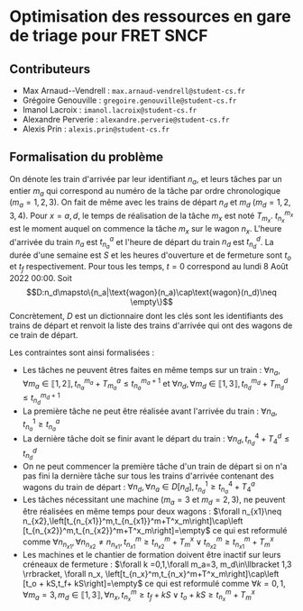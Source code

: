 # Optimisation des ressources en gare de triage pour FRET SNCF

## Contributeurs

- Max Arnaud--Vendrell : `max.arnaud-vendrell@student-cs.fr`
- Grégoire Genouville : `gregoire.genouville@student-cs.fr`
- Imanol Lacroix : `imanol.lacroix@student-cs.fr`
- Alexandre Perverie : `alexandre.perverie@student-cs.fr`
- Alexis Prin : `alexis.prin@student-cs.fr`

## Formalisation du problème

On dénote les train d'arrivée par leur identifiant $n_a$, et leurs tâches par un entier $m_a$ qui correspond au numéro de la tâche par ordre chronologique $(m_a=1,2,3)$. On fait de même avec les trains de départ $n_d$ et $m_d$ $(m_d=1,2,3,4)$. Pour $x=a,d$, le temps de réalisation de la tâche $m_x$ est noté $T_{m_x}$. $t_{n_x}^{m_x}$ est le moment auquel on commence la tâche $m_x$ sur le wagon $n_x$. L'heure d'arrivée du train $n_a$ est $t_{n_a}^a$ et l'heure de départ du train $n_d$ est  $t_{n_d}^d$. La durée d'une semaine est $S$ et les heures d'ouverture et de fermeture sont $t_o$ et $t_f$ respectivement. Pour tous les temps, $t=0$ correspond au lundi 8 Août 2022 00:00. Soit 
$$D:n_d\mapsto\{n_a|\text{wagon}(n_a)\cap\text{wagon}(n_d)\neq \empty\}$$
Concrètement, $D$ est un dictionnaire dont les clés sont les identifiants des trains de départ et renvoit la liste des trains d'arrivée qui ont des wagons de ce train de départ.

Les contraintes sont ainsi formalisées :
- Les tâches ne peuvent êtres faites en même temps sur un train : $\forall n_a, \forall m_a \in \llbracket 1,2\rrbracket,t_{n_a}^{m_a}+T^a_{m_a}\leq t_{n_a}^{m_a+1}$ et $\forall n_d, \forall m_d \in \llbracket 1,3\rrbracket,t_{n_d}^{m_d}+T^d_{m_d}\leq t_{n_d}^{m_d+1}$
- La première tâche ne peut être réalisée avant l'arrivée du train : $\forall n_a, t_{n_a}^1\geq t_{n_a}^a$
- La dernière tâche doit se finir avant le départ du train : $\forall n_d, t_{n_d}^4+T^d_4\leq t_{n_d}^d$
- On ne peut commencer la première tâche d'un train de départ si on n'a pas fini la dernière tâche sur tous les trains d'arrivée contenant des wagons du train de départ : $\forall n_d, \forall n_a\in D[n_d], t^1_{n_d}\geq t^4_{n_a}+T^a_4$
- Les tâches nécessitant une machine $(m_a=3$ et $m_d=2,3)$, ne peuvent être réalisées en même temps pour deux wagons : $\forall n_{x1}\neq n_{x2},\left[t_{n_{x1}}^m,t_{n_{x1}}^m+T^x_m\right]\cap\left [t_{n_{x2}}^m,t_{n_{x2}}^m+T^x_m\right]=\empty$ ce qui est reformulé comme $\forall n_{n_{x1}}, \forall n_{n_{x2}}\neq n_{n_{x1}}, t_{n_{x1}}^m\geq t_{n_{x2}}^m+T_m^x \vee t_{n_{x2}}^m\geq t_{n_{x1}}^m+T_m^x$
- Les machines et le chantier de formation doivent être inactif sur leurs créneaux de fermeture : $\forall k =0,1,\forall m_a=3, m_d\in\llbracket 1,3 \rrbracket, \forall n_x, \left[t_{n_x}^m,t_{n_x}^m+T^x_m\right]\cap\left [t_o + kS,t_f+ kS\right]=\empty$ ce qui est reformulé comme $\forall k =0,1,\forall m_a=3, m_d\in\llbracket 1,3 \rrbracket, \forall n_x, t_{n_{x}}^m\geq t_f + kS \vee t_o + kS\geq t_{n_x}^m+T^x_m$